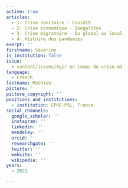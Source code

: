```yaml
---
active: true
articles:
  - 1- Crise sanitaire - Covid19
  - 2- Crise economique - Inegalites
  - 3- Crise migratoire - Du global au local
  - 4- Histoire des pandemies
exerpt: ''
firstname: Séverine
is_institution: false
issue:
  - content/issues/Agir en temps de crise.md
language:
  - French
lastname: Mathieu
picture: ''
picture_copyright: ''
positions_and_institutions:
  - institution: EPHE-PSL, France
social_channels:
  google_scholar: ''
  instagram: ''
  linkedin: ''
  mendeley: ''
  orcid: ''
  researchgate: ''
  twitter: ''
  website: ''
  wikipedia: ''
years:
  - 2021

---
```

